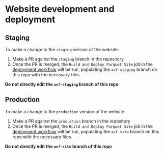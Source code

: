 # Website development and deployment

## Staging
To make a change to the `staging` version of the website:
1. Make a PR against the `staging` branch in the repository
2. Once the PR is merged, the `Build and Deploy Parquet Site`
job in the [deployment workflow](./.github/workflows/deploy.yml) will be run, populating the `asf-staging` branch on this repo with the necessary files.

**Do not directly edit the `asf-staging` branch of this repo**

## Production

To make a change to the `production` version of the website:
1. Make a PR against the `production` branch in the repository
2. Once the PR is merged, the `Build and Deploy Parquet Site`
job in the [deployment workflow](./.github/workflows/deploy.yml) will be run, populating the `asf-site` branch on this repo with the necessary files.

**Do not directly edit the `asf-site` branch of this repo**

